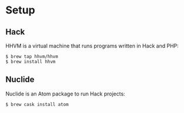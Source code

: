 
# Setup

## Hack

HHVM is a virtual machine that runs programs written in Hack and PHP:

    $ brew tap hhvm/hhvm
    $ brew install hhvm

## Nuclide

Nuclide is an Atom package to run Hack projects:

    $ brew cask install atom
